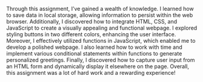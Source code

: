 Through this assignment, I’ve gained a wealth of knowledge. I learned how to save data in local storage, allowing information to persist within the web browser. Additionally, I discovered how to integrate HTML, CSS, and JavaScript to create a visually appealing and functional webpage. I explored styling buttons in two different colors, enhancing the user interface. Moreover, I effectively utilized functions in JavaScript, which enabled me to develop a polished webpage. I also learned how to work with time and implement various conditional statements within functions to generate personalized greetings. Finally, I discovered how to capture user input from an HTML form and dynamically display it elsewhere on the page. Overall, this assignment was a lot of hard work and a rewarding experience!
